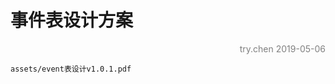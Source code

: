 # 事件表设计方案

<p align="right"><font color=Grey>try.chen 2019-05-06</font></p>

```pdf
assets/event表设计v1.0.1.pdf
```
